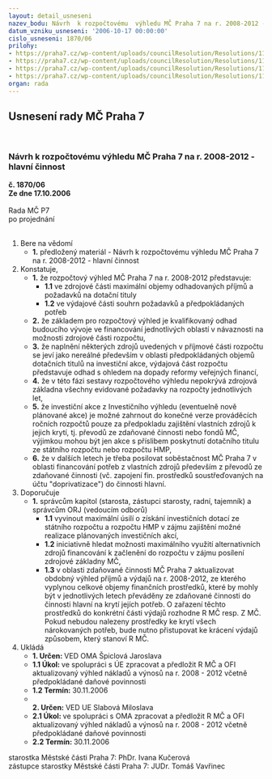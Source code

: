 ```yaml
---
layout: detail_usneseni
nazev_bodu: Návrh  k rozpočtovému  výhledu MČ Praha 7 na r. 2008-2012 - hlavní činnost
datum_vzniku_usneseni: '2006-10-17 00:00:00'
cislo_usneseni: 1870/06
prilohy:
- https://praha7.cz/wp-content/uploads/councilResolution/Resolutions/11818/53-d%c5%afv1v%c3%bdh0812.doc
- https://praha7.cz/wp-content/uploads/councilResolution/Resolutions/11818/53-vyhledbilance07az12.xls
- https://praha7.cz/wp-content/uploads/councilResolution/Resolutions/11818/53-vyhledsumarorj2007az2012.xls
- https://praha7.cz/wp-content/uploads/councilResolution/Resolutions/11818/53-vyhledinvsumar2007az2017.xls
organ: rada
---
```

<div id="ucUsn_pList" class="usn">
	<span><h2>Usnesení rady MČ Praha 7 </h2>
<br></span><div class="standBody">
<span><h3>Návrh  k rozpočtovému  výhledu MČ Praha 7 na r. 2008-2012 - hlavní činnost</h3></span><div class="center">
		<strong>č. 1870/06</strong><br>
	</div>
<div class="center">
		<strong>Ze dne 17.10.2006</strong><br><br>
	</div>Rada MČ P7<br> po projednání<br><br><ol>
<li>Bere na vědomí<ul><li>
<strong>1.</strong> předložený materiál - Návrh  k rozpočtovému  výhledu MČ Praha 7 na r. 2008-2012 - hlavní činnost</li></ul>
</li>
<li>Konstatuje,<ul>
<li>
<strong>1.</strong> že rozpočtový výhled MČ Praha 7 na r. 2008-2012 představuje:<ul>
<li>
<strong>1.1</strong> ve zdrojové části maximální objemy odhadovaných příjmů a požadavků na dotační tituly</li>
<li>
<strong>1.2</strong> ve výdajové části  souhrn požadavků  a předpokládaných potřeb</li>
</ul>
</li>
<li>
<strong>2.</strong> že základem pro rozpočtový výhled je kvalifikovaný odhad budoucího vývoje ve financování jednotlivých oblastí v návaznosti na možnosti zdrojové části rozpočtu,</li>
<li>
<strong>3.</strong> že naplnění některých zdrojů uvedených v příjmové části rozpočtu se jeví jako nereálné především v oblasti předpokládaných objemů dotačních titulů na investiční  akce, výdajová část rozpočtu představuje odhad s ohledem na dopady reformy veřejných financí,</li>
<li>
<strong>4.</strong> že v této fázi sestavy rozpočtového výhledu nepokrývá zdrojová základna všechny evidované požadavky na rozpočty jednotlivých let, </li>
<li>
<strong>5.</strong> že investiční akce z Investičního výhledu (eventuelně  nově plánované akce) je možné zahrnout do konečné verze prováděcích ročních rozpočtů pouze za předpokladu zajištění vlastních zdrojů k jejich krytí, tj. převodů ze zdaňované činnosti nebo fondů MČ, výjimkou mohou být jen akce s příslibem poskytnutí dotačního titulu ze státního rozpočtu nebo rozpočtu HMP, </li>
<li>
<strong>6.</strong> že v dalších letech je třeba posilovat soběstačnost MČ Praha 7 v oblasti financování potřeb z vlastních zdrojů především z převodů ze zdaňované činnosti  (vč. zapojení fin. prostředků soustřeďovaných na účtu "doprivatizace") do činnosti hlavní.</li>
</ul>
</li>
<li>Doporučuje<ul><li>
<strong>1.</strong> správcům kapitol (starosta, zástupci starosty, radní, tajemník) a správcům ORJ (vedoucím odborů) <ul>
<li>
<strong>1.1</strong> vyvinout maximální úsilí o získání investičních dotací ze státního rozpočtu a rozpočtu HMP v zájmu zajištění možné realizace plánovaných  investičních akcí,</li>
<li>
<strong>1.2</strong> iniciativně hledat možnosti maximálního využití alternativních zdrojů financování k začlenění do rozpočtu  v zájmu posílení zdrojové základny MČ,</li>
<li>
<strong>1.3</strong> v oblasti zdaňované činnosti MČ Praha 7 aktualizovat obdobný výhled příjmů a výdajů na r. 2008-2012, ze kterého vyplynou celkové objemy finančních prostředků, které by mohly být v jednotlivých letech převáděny ze zdaňované činnosti do činnosti hlavní  na krytí jejích potřeb. O zařazení těchto prostředků do konkrétní části výdajů rozhodne R MČ resp. Z MČ. Pokud nebudou nalezeny prostředky ke krytí všech nárokovaných potřeb, bude nutno přistupovat ke krácení výdajů způsobem, který stanoví R MČ.</li>
</ul>
</li></ul>
</li>
<li>Ukládá<ul>
<li>
<strong>1. Určen: </strong>VED OMA Špiclová Jaroslava</li>
<li>
<strong>1.1 Úkol: </strong>ve spolupráci s ÚE zpracovat a předložit R MČ a OFI aktualizovaný výhled nákladů a výnosů na r. 2008 - 2012 včetně předpokládané daňové povinnosti </li>
<li>
<strong>1.2 Termín: </strong>30.11.2006</li>
<li>
<strong><br>2. Určen: </strong>VED UE Slabová Miloslava</li>
<li>
<strong>2.1 Úkol: </strong>ve spolupráci s OMA zpracovat a předložit R MČ a OFI aktualizovaný výhled nákladů a výnosů na r. 2008 - 2012 včetně předpokládané daňové povinnosti </li>
<li>
<strong>2.2 Termín: </strong>30.11.2006</li>
</ul>
</li>
</ol>starostka Městské části Praha 7: PhDr. Ivana Kučerová<br>zástupce starostky Městské části Praha 7: JUDr. Tomáš Vavřinec 
</div>
</div>